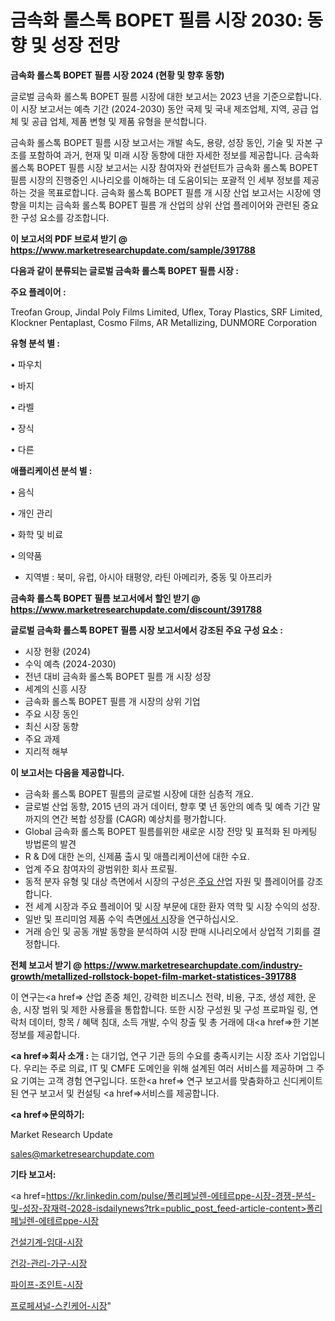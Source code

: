# 금속화 롤스톡 BOPET 필름 시장 2030: 동향 및 성장 전망

<strong>금속화 롤스톡 BOPET 필름 시장 2024 (현황 및 향후 동향)</strong>

글로벌 금속화 롤스톡 BOPET 필름 시장에 대한 보고서는 2023 년을 기준으로합니다.이 시장 보고서는 예측 기간 (2024-2030) 동안 국제 및 국내 제조업체, 지역, 공급 업체 및 공급 업체, 제품 변형 및 제품 유형을 분석합니다.

금속화 롤스톡 BOPET 필름 시장 보고서는 개발 속도, 용량, 성장 동인, 기술 및 자본 구조를 포함하여 과거, 현재 및 미래 시장 동향에 대한 자세한 정보를 제공합니다. 금속화 롤스톡 BOPET 필름 시장 보고서는 시장 참여자와 컨설턴트가 금속화 롤스톡 BOPET 필름 시장의 진행중인 시나리오를 이해하는 데 도움이되는 포괄적 인 세부 정보를 제공하는 것을 목표로합니다. 금속화 롤스톡 BOPET 필름 개 시장 산업 보고서는 시장에 영향을 미치는 금속화 롤스톡 BOPET 필름 개 산업의 상위 산업 플레이어와 관련된 중요한 구성 요소를 강조합니다.



<strong>이 보고서의 PDF 브로셔 받기 @ <a href=https://www.marketresearchupdate.com/sample/391788>https://www.marketresearchupdate.com/sample/391788</a></strong>



<strong>다음과 같이 분류되는 글로벌 금속화 롤스톡 BOPET 필름 시장 :</strong>



<strong>주요 플레이어 :</strong>

Treofan Group, Jindal Poly Films Limited, Uflex, Toray Plastics, SRF Limited, Klockner Pentaplast, Cosmo Films, AR Metallizing, DUNMORE Corporation



<strong>유형 분석 별 :</strong>

• 파우치

• 바지

• 라벨

• 장식

• 다른



<strong>애플리케이션 분석 별 :</strong>

• 음식

• 개인 관리

• 화학 및 비료

• 의약품

<ul>
  <li>지역별 : 북미, 유럽, 아시아 태평양, 라틴 아메리카, 중동 및 아프리카</li>
</ul>


<strong>금속화 롤스톡 BOPET 필름 보고서에서 할인 받기 @ <a href=https://www.marketresearchupdate.com/discount/391788>https://www.marketresearchupdate.com/discount/391788</a></strong>



<strong>글로벌 금속화 롤스톡 BOPET 필름 시장 보고서에서 강조된 주요 구성 요소 :</strong>
<ul>
  <li>시장 현황 (2024)</li>
  <li>수익 예측 (2024-2030)</li>
  <li>전년 대비 금속화 롤스톡 BOPET 필름 개 시장 성장</li>
  <li>세계의 신흥 시장</li>
  <li>금속화 롤스톡 BOPET 필름 개 시장의 상위 기업</li>
  <li>주요 시장 동인</li>
  <li>최신 시장 동향</li>
  <li>주요 과제</li>
  <li>지리적 해부</li>
</ul>


<strong>이 보고서는 다음을 제공합니다.</strong>
<ul>
  <li>금속화 롤스톡 BOPET 필름의 글로벌 시장에 대한 심층적 개요.</li>
  <li>글로벌 산업 동향, 2015 년의 과거 데이터, 향후 몇 년 동안의 예측 및 예측 기간 말까지의 연간 복합 성장률 (CAGR) 예상치를 평가합니다.</li>
  <li>Global 금속화 롤스톡 BOPET 필름를위한 새로운 시장 전망 및 표적화 된 마케팅 방법론의 발견</li>
  <li>R &amp; D에 대한 논의, 신제품 출시 및 애플리케이션에 대한 수요.</li>
  <li>업계 주요 참여자의 광범위한 회사 프로필.</li>
  <li>동적 분자 유형 및 대상 측면에서 시장의 구성은<a href=> 주요 산</a>업 자원 및 플레이어를 강조합니다.</li>
  <li>전 세계 시장과 주요 플레이어 및 시장 부문에 대한 환자 역학 및 시장 수익의 성장.</li>
  <li>일반 및 프리미엄 제품 수익 측면<a href=>에서 시</a>장을 연구하십시오.</li>
  <li>거래 승인 및 공동 개발 동향을 분석하여 시장 판매 시나리오에서 상업적 기회를 결정합니다.</li>
</ul>



<strong>전체 보고서 받기 @ <a href=https://www.marketresearchupdate.com/industry-growth/metallized-rollstock-bopet-film-market-statistices-391788>https://www.marketresearchupdate.com/industry-growth/metallized-rollstock-bopet-film-market-statistices-391788</a></strong>

이 연구는<a href=> 산업 존중</a> 체인, 강력한 비즈니스 전략, 비용, 구조, 생성 제한, 운송, 시장 범위 및 제한 사용률을 통합합니다. 또한 시장 구성원 및 구성 프로파일 링, 연락처 데이터, 항목 / 혜택 침대, 소득 개발, 수익 창출 및 총 거래에 대<a href=>한 기본 </a>정보를 제공합니다.



<strong><a href=>회사 소</a>개 :</strong>
는 대기업, 연구 기관 등의 수요를 충족시키는 시장 조사 기업입니다. 우리는 주로 의료, IT 및 CMFE 도메인을 위해 설계된 여러 서비스를 제공하며 그 주요 기여는 고객 경험 연구입니다. 또한<a href=> 연구 보</a>고서를 맞춤화하고 신디케이트 된 연구 보고서 및 컨설팅 <a href=>서비스</a>를 제공합니다.



<strong><a href=>문의하기:</a></strong>

Market Research Update

sales@marketresearchupdate.com



<strong>기타 보고서:</strong>

<a href=https://kr.linkedin.com/pulse/폴리페닐렌-에테르ppe-시장-경쟁-분석-및-성장-잠재력-2028-isdailynews?trk=public_post_feed-article-content>폴리페닐렌-에테르ppe-시장</a>

<a href=https://www.linkedin.com/pulse/건설기계-임대-시장-현재-및-미래-성장-2029-survey-spotlight-pro-24-analysis/>건설기계-임대-시장</a>

<a href=https://www.linkedin.com/pulse/건강-관리-가구-시장-규모-및-성장-2023-trend-tracking-tips-360-analysis-gs2nf/>건강-관리-가구-시장</a>

<a href=https://www.linkedin.com/pulse/파이프-조인트-시장-경쟁-분석-및-성장-잠재력-2029-data-dive-diaries-24-analysis-i4tnf/>파이프-조인트-시장</a>

<a href=https://www.linkedin.com/pulse/프로페셔널-스킨케어-시장-현재-및-미래-성장-2030-analytics-avenue-adventures-24-ana-8jbwf/>프로페셔널-스킨케어-시장</a>"
